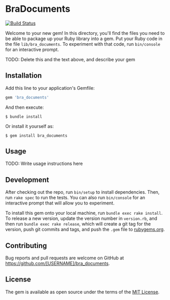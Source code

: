 # BraDocuments

[![Build Status](https://travis-ci.com/bvicenzo/bra_documents.svg?branch=master)](https://travis-ci.com/bvicenzo/bra_documents)

Welcome to your new gem! In this directory, you'll find the files you need to be able to package up your Ruby library into a gem. Put your Ruby code in the file `lib/bra_documents`. To experiment with that code, run `bin/console` for an interactive prompt.

TODO: Delete this and the text above, and describe your gem

## Installation

Add this line to your application's Gemfile:

```ruby
gem 'bra_documents'
```

And then execute:

    $ bundle install

Or install it yourself as:

    $ gem install bra_documents

## Usage

TODO: Write usage instructions here

## Development

After checking out the repo, run `bin/setup` to install dependencies. Then, run `rake spec` to run the tests. You can also run `bin/console` for an interactive prompt that will allow you to experiment.

To install this gem onto your local machine, run `bundle exec rake install`. To release a new version, update the version number in `version.rb`, and then run `bundle exec rake release`, which will create a git tag for the version, push git commits and tags, and push the `.gem` file to [rubygems.org](https://rubygems.org).

## Contributing

Bug reports and pull requests are welcome on GitHub at https://github.com/[USERNAME]/bra_documents.


## License

The gem is available as open source under the terms of the [MIT License](https://opensource.org/licenses/MIT).
